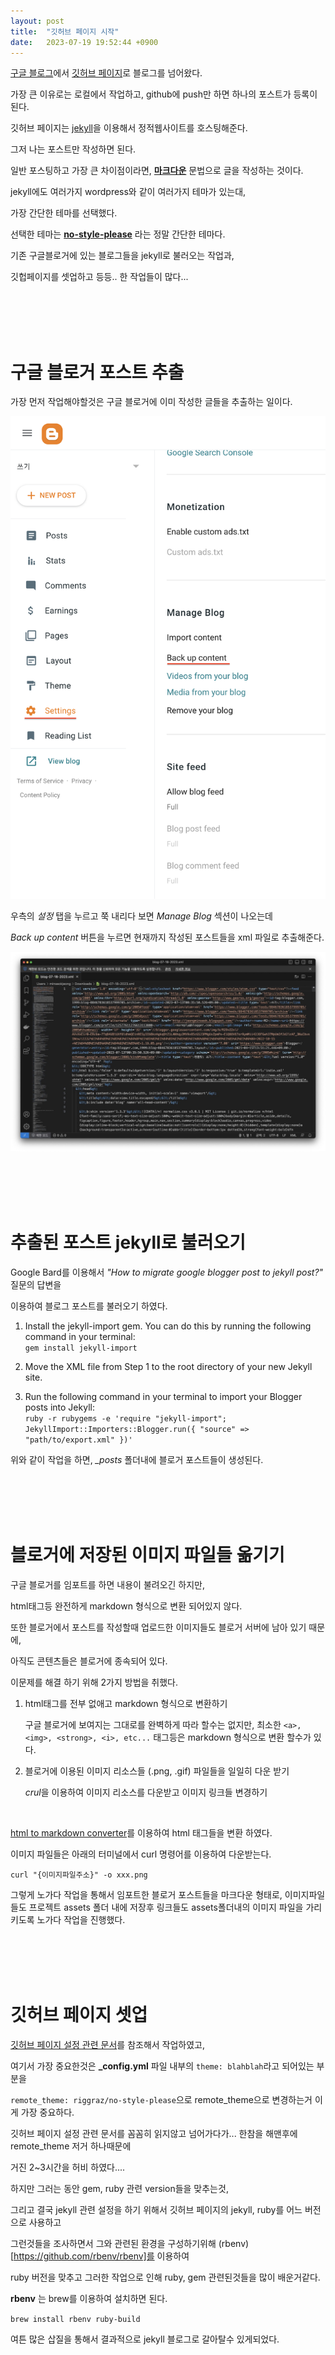 ```yaml
---
layout: post
title:  "깃허브 페이지 시작"
date:   2023-07-19 19:52:44 +0900
---
```


[구글 블로그](https://www.blogger.com/)에서 [깃허브 페이지](https://pages.github.com/)로
블로그를 넘어왔다.  

가장 큰 이유로는 로컬에서 작업하고, github에 push만 하면 하나의 포스트가 등록이 된다.

깃허브 페이지는 [jekyll](https://jekyllrb.com/)을 이용해서 정적웹사이트를 호스팅해준다.

그저 나는 포스트만 작성하면 된다.

일반 포스팅하고 가장 큰 차이점이라면,  **[마크다운](https://www.markdownguide.org/getting-started/)** 문법으로 글을 작성하는 것이다.

jekyll에도 여러가지 wordpress와 같이 여러가지 테마가 있는대,

가장 간단한 테마를 선택했다.

선택한 테마는 [**no-style-please**](https://github.com/riggraz/no-style-please) 라는 정말 간단한 테마다.

기존 구글블로거에 있는 블로그들을 jekyll로 불러오는 작업과,

깃헙페이지를 셋업하고 등등.. 한 작업들이 많다...
  
<br/><br/><br/><br/>

# 구글 블로거 포스트 추출

가장 먼저 작업해야할것은 구글 블로거에 이미 작성한 글들을 추출하는 일이다.

![포스트 추출 버튼](/assets/images/2023/07/19/1.png)

우측의 *설정* 탭을 누르고 쭉 내리다 보면 *Manage Blog* 섹션이 나오는데  

*Back up content* 버튼을 누르면 현재까지 작성된 포스트들을 xml 파일로 추출해준다.

![추출된 포스트 내용](/assets/images/2023/07/19/2.jpeg)

<br/><br/><br/><br/>

# 추출된 포스트 jekyll로 불러오기

Google Bard를 이용해서 *"How to migrate google blogger post to jekyll post?"* 질문의 답변을  

이용하여 블로그 포스트를 불러오기 하였다.

1. Install the jekyll-import gem. You can do this by running the following command in your terminal:   
    ```gem install jekyll-import``` 

2. Move the XML file from Step 1 to the root directory of your new Jekyll site.  

3. Run the following command in your terminal to import your Blogger posts into Jekyll:  
    ```ruby -r rubygems -e 'require "jekyll-import"; JekyllImport::Importers::Blogger.run({ "source" => "path/to/export.xml" })'```

위와 같이 작업을 하면, *_posts* 폴더내에 블로거 포스트들이 생성된다.  

<br/><br/><br/><br/>

# 블로거에 저장된 이미지 파일들 옮기기

구글 블로거를 임포트를 하면 내용이 불려오긴 하지만,  

html태그등 완전하게 markdown 형식으로 변환 되어있지 않다.

또한 블로거에서 포스트를 작성할때 업로드한 이미지들도 블로거 서버에 남아 있기 때문에,

아직도 콘텐츠들은 블로거에 종속되어 있다.

이문제를 해결 하기 위해 2가지 방법을 취했다.

1. html태그를 전부 없애고 markdown 형식으로 변환하기
    
    구글 블로거에 보여지는 그대로를 완벽하게 따라 할수는 없지만, 최소한 ```<a>, <img>, <strong>, <i>, etc...``` 태그등은 markdown 형식으로 변환 할수가 있다.
  

2. 블로거에 이용된 이미지 리소스들 (.png, .gif) 파일들을 일일히 다운 받기  
  
    *crul*을 이용하여 이미지 리소스를 다운받고 이미지 링크들 변경하기  
  
<br />

[html to markdown converter](https://codebeautify.org/html-to-markdown)를 이용하여 html 태그들을 변환 하였다.  

이미지 파일들은 아래의 터미널에서 curl 명령어를 이용하여 다운받는다.
```shell
curl "{이미지파일주소}" -o xxx.png
```

그렇게 노가다 작업을 통해서 임포트한 블로거 포스트들을 마크다운 형태로, 이미지파일들도 프로젝트 assets 폴더 내에 저장후 링크들도 assets폴더내의 이미지 파일을 가리키도록 노가다 작업을 진행했다.

<br /><br /><br /><br />

# 깃허브 페이지 셋업

[깃허브 페이지 설정 관련 문서](https://docs.github.com/en/pages/setting-up-a-github-pages-site-with-jekyll/adding-a-theme-to-your-github-pages-site-using-jekyll#adding-a-theme)를 참조해서 작업하였고,  

여기서 가장 중요한것은 **_config.yml** 파일 내부의 ```theme: blahblah```라고 되어있는 부분을  

```remote_theme: riggraz/no-style-please```으로 remote_theme으로 변경하는거 이게 가장 중요하다.  

깃허브 페이지 설정 관련 문서를 꼼꼼히 읽지않고 넘어가다가... 한참을 해맨후에 remote_theme 저거 하나때문에  

거진 2~3시간을 허비 하였다....  

하지만 그러는 동안 gem, ruby 관련 version들을 맞추는것,  

그리고 결국 jekyll 관련 설정을 하기 위해서 깃허브 페이지의 jekyll, ruby를 어느 버전으로 사용하고  

그런것들을 조사하면서 그와 관련된 환경을 구성하기위해 (rbenv)[https://github.com/rbenv/rbenv]를 이용하여  

ruby 버전을 맞추고 그러한 작업으로 인해 ruby, gem 관련된것들을 많이 배운거같다.

**rbenv** 는 brew를 이용하여 설치하면 된다.

```brew install rbenv ruby-build```  

여튼 많은 삽질을 통해서 결과적으로 jekyll 블로그로 갈아탈수 있게되었다.  
